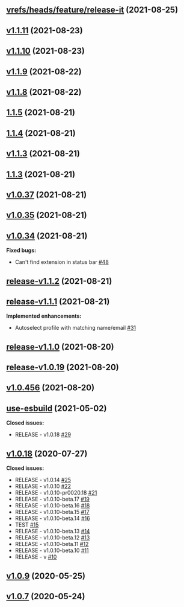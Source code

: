 ##

## [vrefs/heads/feature/release-it](https://github.com/onlyutkarsh/git-config-user-profiles/tree/vrefs/heads/feature/release-it) (2021-08-25)

## [v1.1.11](https://github.com/onlyutkarsh/git-config-user-profiles/tree/v1.1.11) (2021-08-23)

## [v1.1.10](https://github.com/onlyutkarsh/git-config-user-profiles/tree/v1.1.10) (2021-08-23)

## [v1.1.9](https://github.com/onlyutkarsh/git-config-user-profiles/tree/v1.1.9) (2021-08-22)

## [v1.1.8](https://github.com/onlyutkarsh/git-config-user-profiles/tree/v1.1.8) (2021-08-22)

## [1.1.5](https://github.com/onlyutkarsh/git-config-user-profiles/tree/1.1.5) (2021-08-21)

## [1.1.4](https://github.com/onlyutkarsh/git-config-user-profiles/tree/1.1.4) (2021-08-21)

## [v1.1.3](https://github.com/onlyutkarsh/git-config-user-profiles/tree/v1.1.3) (2021-08-21)

## [1.1.3](https://github.com/onlyutkarsh/git-config-user-profiles/tree/1.1.3) (2021-08-21)

## [v1.0.37](https://github.com/onlyutkarsh/git-config-user-profiles/tree/v1.0.37) (2021-08-21)

## [v1.0.35](https://github.com/onlyutkarsh/git-config-user-profiles/tree/v1.0.35) (2021-08-21)

## [v1.0.34](https://github.com/onlyutkarsh/git-config-user-profiles/tree/v1.0.34) (2021-08-21)

**Fixed bugs:**

- Can't find extension in status bar [\#48](https://github.com/onlyutkarsh/git-config-user-profiles/issues/48)

## [release-v1.1.2](https://github.com/onlyutkarsh/git-config-user-profiles/tree/release-v1.1.2) (2021-08-21)

## [release-v1.1.1](https://github.com/onlyutkarsh/git-config-user-profiles/tree/release-v1.1.1) (2021-08-21)

**Implemented enhancements:**

- Autoselect profile with matching name/email [\#31](https://github.com/onlyutkarsh/git-config-user-profiles/issues/31)

## [release-v1.1.0](https://github.com/onlyutkarsh/git-config-user-profiles/tree/release-v1.1.0) (2021-08-20)

## [release-v1.0.19](https://github.com/onlyutkarsh/git-config-user-profiles/tree/release-v1.0.19) (2021-08-20)

## [v1.0.456](https://github.com/onlyutkarsh/git-config-user-profiles/tree/v1.0.456) (2021-08-20)

## [use-esbuild](https://github.com/onlyutkarsh/git-config-user-profiles/tree/use-esbuild) (2021-05-02)

**Closed issues:**

- RELEASE - v1.0.18 [\#29](https://github.com/onlyutkarsh/git-config-user-profiles/issues/29)

## [v1.0.18](https://github.com/onlyutkarsh/git-config-user-profiles/tree/v1.0.18) (2020-07-27)

**Closed issues:**

- RELEASE - v1.0.14 [\#25](https://github.com/onlyutkarsh/git-config-user-profiles/issues/25)
- RELEASE - v1.0.10 [\#22](https://github.com/onlyutkarsh/git-config-user-profiles/issues/22)
- RELEASE - v1.0.10-pr0020.18 [\#21](https://github.com/onlyutkarsh/git-config-user-profiles/issues/21)
- RELEASE - v1.0.10-beta.17 [\#19](https://github.com/onlyutkarsh/git-config-user-profiles/issues/19)
- RELEASE - v1.0.10-beta.16 [\#18](https://github.com/onlyutkarsh/git-config-user-profiles/issues/18)
- RELEASE - v1.0.10-beta.15 [\#17](https://github.com/onlyutkarsh/git-config-user-profiles/issues/17)
- RELEASE - v1.0.10-beta.14 [\#16](https://github.com/onlyutkarsh/git-config-user-profiles/issues/16)
- TEST [\#15](https://github.com/onlyutkarsh/git-config-user-profiles/issues/15)
- RELEASE - v1.0.10-beta.13 [\#14](https://github.com/onlyutkarsh/git-config-user-profiles/issues/14)
- RELEASE - v1.0.10-beta.12 [\#13](https://github.com/onlyutkarsh/git-config-user-profiles/issues/13)
- RELEASE - v1.0.10-beta.11 [\#12](https://github.com/onlyutkarsh/git-config-user-profiles/issues/12)
- RELEASE - v1.0.10-beta.10 [\#11](https://github.com/onlyutkarsh/git-config-user-profiles/issues/11)
- RELEASE - v [\#10](https://github.com/onlyutkarsh/git-config-user-profiles/issues/10)

## [v1.0.9](https://github.com/onlyutkarsh/git-config-user-profiles/tree/v1.0.9) (2020-05-25)

## [v1.0.7](https://github.com/onlyutkarsh/git-config-user-profiles/tree/v1.0.7) (2020-05-24)



